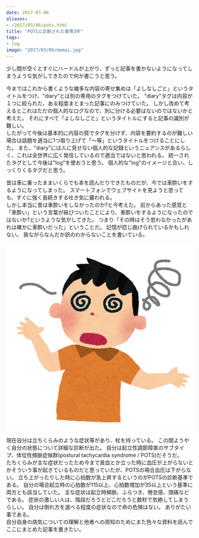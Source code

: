 ```yaml
---
date: 2017-03-06
aliases:
- /2017/03/06/pots.html
title: "POTSと診断された事等3件"
tags:
- log
image: "2017/03/06/memai.jpg"
---
```


少し間が空くとすぐにハードルが上がり、ずっと記事を書かないようになってしまうような気がしてきたので何か書こうと思う。

今まではこれから書くような雑多な内容の寄せ集めは「よしなしごと」というタイトルをつけ、"diary"とは別の専用のタグをつけていた。
"diary"タグは内容が１つに絞られた、ある程度まとまった記事にのみつけていた。
しかし改めて考えるとこれはただの個人的なログなので、別に分ける必要はないのではないかと考えた。
それにすべて「よしなしごと」というタイトルにすると記事の識別が難しい。  
したがって今後は基本的に内容の質でタグを分けず、内容を要約するのが難しい場合は話題を適当に1つ取り上げて「〜等」というタイトルをつけることにした。
また、"diary"には人に見せない個人的な記録というニュアンスがあるらしく、これは全世界に広く発信しているので適当ではないと思われる。
統一されたタグとして今後は"log"を使おうと思う。
個人的な"log"のイメージと合い、しっくりくるタグだと思う。

昔は車に乗ったままいくらでも本を読んだりできたものだが、今では車酔いをするようになってしまった。
スマートフォンでウェブサイトを見ようと思っても、すぐに強く長続きする吐き気に襲われる。  
しかし本当に昔は車酔いをしなかったのか?と今考えた。
前からあった感覚と「車酔い」という言葉が結びついたことにより、車酔いをするようになったのではないか?というような気がしてきた。
つまり「その時はそう思わなかったがあれは確かに車酔いだった」ということだ。
記憶が捻じ曲げられているかもしれない。
我ながらなんだか訳のわからないことを書いている。

[![めまいを起こしている人のイラスト](/assets/2017/03/06/memai.jpg)](http://www.irasutoya.com/2013/07/blog-post_2135.html)

現在自分は立ちくらみのような症状等があり、杖を持っている。
この間ようやく自分の状態について詳細な診断が出た。
自分は起立性調節障害のサブタイプ、体位性頻脈症候群(postural tachycardia syndrome / POTS)だそうだ。  
たちくらみが主な症状だったため今まで貧血とか立った時に血圧が上がらないとかそういう事が起きているものだと思っていたが、POTSの場合血圧は下がらない。
立ち上がったりした時に心拍数が急上昇するというのがPOTSの診断基準である。
自分の場合起立時の心拍数が115以上、心拍数増加が35以上という基準に両方とも該当していた。
主な症状は起立時頻脈、ふらつき、倦怠感、頭痛などである。
症状の激しい人は、階段だろうとどこだろうと数秒で気絶してしまうらしい。
自分は倒れ方を選べる程度の症状なので命の危険はない。
ありがたい事である。  
自分自身の病気についての理解と他者への周知のためにまた色々な資料を読んでここにまとめた記事を書きたい。
